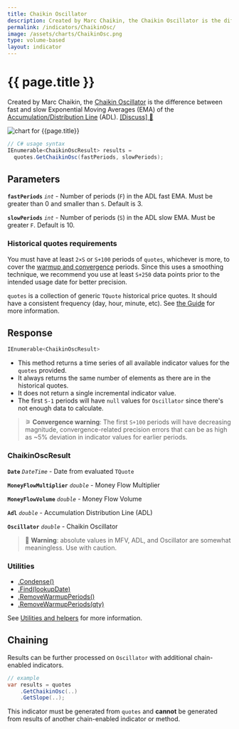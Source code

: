 ```yaml
---
title: Chaikin Oscillator
description: Created by Marc Chaikin, the Chaikin Oscillator is the difference between fast and slow Exponential Moving Averages (EMA) of an Accumulation / Distribution Line (ADL).
permalink: /indicators/ChaikinOsc/
image: /assets/charts/ChaikinOsc.png
type: volume-based
layout: indicator
---
```


# {{ page.title }}

Created by Marc Chaikin, the [Chaikin Oscillator](https://en.wikipedia.org/wiki/Chaikin_Analytics#Chaikin_Oscillator) is the difference between fast and slow Exponential Moving Averages (EMA) of the [Accumulation/Distribution Line]({{site.baseurl}}/indicators/Adl/#content) (ADL).
[[Discuss] &#128172;]({{site.github.repository_url}}/discussions/264 "Community discussion about this indicator")

![chart for {{page.title}}]({{site.baseurl}}{{page.image}})

```csharp
// C# usage syntax
IEnumerable<ChaikinOscResult> results =
  quotes.GetChaikinOsc(fastPeriods, slowPeriods);
```

## Parameters

**`fastPeriods`** _`int`_ - Number of periods (`F`) in the ADL fast EMA.  Must be greater than 0 and smaller than `S`.  Default is 3.

**`slowPeriods`** _`int`_ - Number of periods (`S`) in the ADL slow EMA.  Must be greater `F`.  Default is 10.

### Historical quotes requirements

You must have at least `2×S` or `S+100` periods of `quotes`, whichever is more,  to cover the [warmup and convergence]({{site.github.repository_url}}/discussions/688) periods.  Since this uses a smoothing technique, we recommend you use at least `S+250` data points prior to the intended usage date for better precision.

`quotes` is a collection of generic `TQuote` historical price quotes.  It should have a consistent frequency (day, hour, minute, etc).  See [the Guide]({{site.baseurl}}/guide/#historical-quotes) for more information.

## Response

```csharp
IEnumerable<ChaikinOscResult>
```

- This method returns a time series of all available indicator values for the `quotes` provided.
- It always returns the same number of elements as there are in the historical quotes.
- It does not return a single incremental indicator value.
- The first `S-1` periods will have `null` values for `Oscillator` since there's not enough data to calculate.

>&#9886; **Convergence warning**: The first `S+100` periods will have decreasing magnitude, convergence-related precision errors that can be as high as ~5% deviation in indicator values for earlier periods.

### ChaikinOscResult

**`Date`** _`DateTime`_ - Date from evaluated `TQuote`

**`MoneyFlowMultiplier`** _`double`_ - Money Flow Multiplier

**`MoneyFlowVolume`** _`double`_ - Money Flow Volume

**`Adl`** _`double`_ - Accumulation Distribution Line (ADL)

**`Oscillator`** _`double`_ - Chaikin Oscillator

> &#128681; **Warning**: absolute values in MFV, ADL, and Oscillator are somewhat meaningless.  Use with caution.

### Utilities

- [.Condense()]({{site.baseurl}}/utilities#condense)
- [.Find(lookupDate)]({{site.baseurl}}/utilities#find-indicator-result-by-date)
- [.RemoveWarmupPeriods()]({{site.baseurl}}/utilities#remove-warmup-periods)
- [.RemoveWarmupPeriods(qty)]({{site.baseurl}}/utilities#remove-warmup-periods)

See [Utilities and helpers]({{site.baseurl}}/utilities#utilities-for-indicator-results) for more information.

## Chaining

Results can be further processed on `Oscillator` with additional chain-enabled indicators.

```csharp
// example
var results = quotes
    .GetChaikinOsc(..)
    .GetSlope(..);
```

This indicator must be generated from `quotes` and **cannot** be generated from results of another chain-enabled indicator or method.
